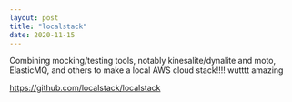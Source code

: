 ```yaml
---
layout: post
title: "localstack"
date: 2020-11-15
---
```


Combining mocking/testing tools, notably kinesalite/dynalite and moto, ElasticMQ, and others to make a local AWS cloud stack!!!! wutttt amazing

https://github.com/localstack/localstack